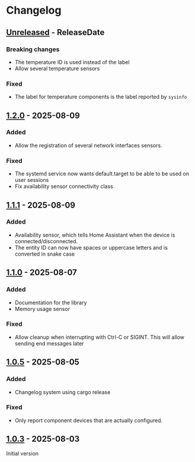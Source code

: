 # Changelog

<!-- next-header -->

## [Unreleased] - ReleaseDate

### Breaking changes

- The temperature ID is used instead of the label
- Allow several temperature sensors

### Fixed

- The label for temperature components is the label reported by `sysinfo`

## [1.2.0] - 2025-08-09

### Added

- Allow the registration of several network interfaces sensors.

### Fixed

- The systemd service now wants default.target to be able to be used on user sessions
- Fix availability sensor connectivity class

## [1.1.1] - 2025-08-09

### Added

- Availability sensor, which tells Home Assistant when the device is connected/disconnected.
- The entity ID can now have spaces or uppercase letters and is converted in snake case

## [1.1.0] - 2025-08-07

### Added

- Documentation for the library
- Memory usage sensor

### Fixed

- Allow cleanup when interrupting with Ctrl-C or SIGINT. This will allow sending end messages later

## [1.0.5] - 2025-08-05

### Added

- Changelog system using cargo release

### Fixed

- Only report component devices that are actually configured.


## [1.0.3] - 2025-08-03

Initial version


<!-- next-url -->
[Unreleased]: https://github.com/guillaumecl/mqtt-system-monitor/compare/v1.2.0...HEAD
[1.2.0]: https://github.com/guillaumecl/mqtt-system-monitor/compare/v1.1.1...v1.2.0
[1.1.1]: https://github.com/guillaumecl/mqtt-system-monitor/compare/v1.1.0...v1.1.1
[1.1.0]: https://github.com/guillaumecl/mqtt-system-monitor/compare/v1.0.5...v1.1.0
[1.0.5]: https://github.com/guillaumecl/mqtt-system-monitor/compare/v1.0.3...v1.0.5
[1.0.3]: https://github.com/guillaumecl/mqtt-system-monitor/releases/tag/v1.0.3
